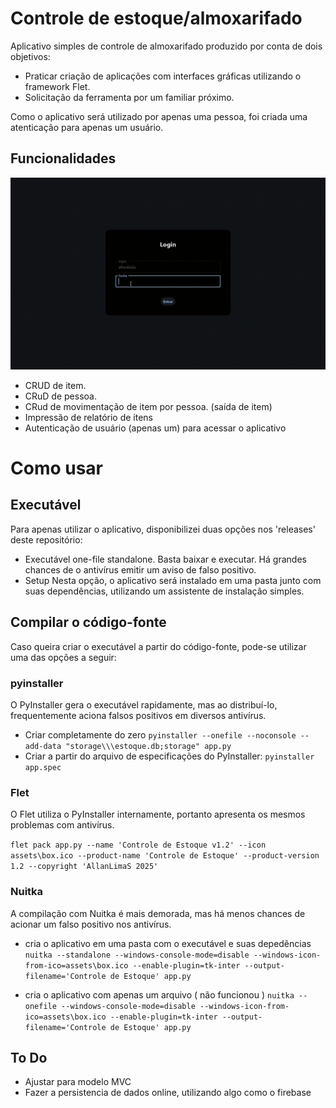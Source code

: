 # Controle de estoque/almoxarifado

Aplicativo simples de controle de almoxarifado produzido por conta de dois objetivos:
 - Praticar criação de aplicações com interfaces gráficas utilizando o framework Flet.
 - Solicitação da ferramenta por um familiar próximo.

 Como o aplicativo será utilizado por apenas uma pessoa, foi criada uma atenticação para apenas um usuário.

## Funcionalidades
![Demonstração](https://github.com/AllanLimaS/AlmoxarifadoControle/blob/master/assets/demonstracao_gif.gif)

- CRUD de item.
- CRuD de pessoa.
- CRud de movimentação de item por pessoa. (saída de item) 
- Impressão de relatório de itens
- Autenticação de usuário (apenas um) para acessar o aplicativo

# Como usar 

## Executável

Para apenas utilizar o aplicativo, disponibilizei duas opções nos 'releases' deste repositório:
- Executável one-file standalone.
Basta baixar e executar.
Há grandes chances de o antivírus emitir um aviso de falso positivo.
- Setup
Nesta opção, o aplicativo será instalado em uma pasta junto com suas dependências, utilizando um assistente de instalação simples.

## Compilar o código-fonte 

Caso queira criar o executável a partir do código-fonte, pode-se utilizar uma das opções a seguir:

### pyinstaller 

O PyInstaller gera o executável rapidamente, mas ao distribuí-lo, frequentemente aciona falsos positivos em diversos antivírus.

- Criar completamente do zero
`pyinstaller --onefile --noconsole --add-data "storage\\\estoque.db;storage" app.py`
- Criar a partir do arquivo de especificações do PyInstaller:
`pyinstaller app.spec`

### Flet

O Flet utiliza o PyInstaller internamente, portanto apresenta os mesmos problemas com antivírus.

`flet pack app.py --name 'Controle de Estoque v1.2' --icon assets\box.ico --product-name 'Controle de Estoque' --product-version 1.2 --copyright 'AllanLimaS 2025'`

### Nuitka

A compilação com Nuitka é mais demorada, mas há menos chances de acionar um falso positivo nos antivírus.

- cria o aplicativo em uma pasta com o executável e suas depedências
`nuitka --standalone --windows-console-mode=disable --windows-icon-from-ico=assets\box.ico --enable-plugin=tk-inter --output-filename='Controle de Estoque' app.py`

- cria o aplicativo com apenas um arquivo ( não funcionou )
`nuitka --onefile --windows-console-mode=disable --windows-icon-from-ico=assets\box.ico --enable-plugin=tk-inter --output-filename='Controle de Estoque' app.py `


## To Do

- Ajustar para modelo MVC
- Fazer a persistencia de dados online, utilizando algo como o firebase